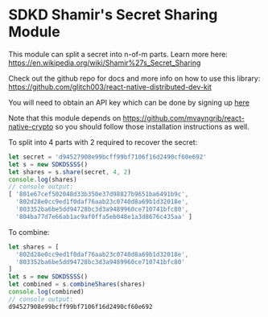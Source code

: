 # SDKD Shamir's Secret Sharing Module

This module can split a secret into n-of-m parts.  Learn more here: https://en.wikipedia.org/wiki/Shamir%27s_Secret_Sharing

Check out the github repo for docs and more info on how to use this library: https://github.com/glitch003/react-native-distributed-dev-kit

You will need to obtain an API key which can be done by signing up [here](https://app.sdkd.co)

Note that this module depends on https://github.com/mvayngrib/react-native-crypto so you should follow those installation instructions as well.

To split into 4 parts with 2 required to recover the secret:

```js
let secret = 'd94527908e99bcff99bf7106f16d2490cf60e692'
let s = new SDKDSSSS()
let shares = s.share(secret, 4, 2)
console.log(shares)
// console output: 
[ '801e67cef502048d33b350e37d98827b9651ba6491b9c',
  '802d28e0cc9ed1f0daf76aab23c0740d8a69b1d32018e',
  '803352ba6be5dd94728bc3d3a9489960ce710741bfc80',
  '804ba77d7e66ab1ac9af0ffa5eb048e1a3d8676c435aa' ]
```


To combine:

```js
let shares = [
  '802d28e0cc9ed1f0daf76aab23c0740d8a69b1d32018e',
  '803352ba6be5dd94728bc3d3a9489960ce710741bfc80'
]
let s = new SDKDSSSS()
let combined = s.combineShares(shares)
console.log(combined)
// console output:
d94527908e99bcff99bf7106f16d2490cf60e692
```